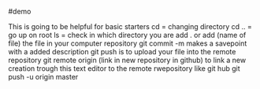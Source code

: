 #demo

This is going to be helpful for basic starters
cd = changing directory
cd .. =  go up on root
ls = check in which directory you are
add . or add (name of file)  the file in your computer repository
git commit -m makes a savepoint with a added description
git push is to upload your file into the remote repository
git remote origin (link in new repository in github) to link a new creation trough this text editor to the remote rwepository like git hub
git push -u origin master